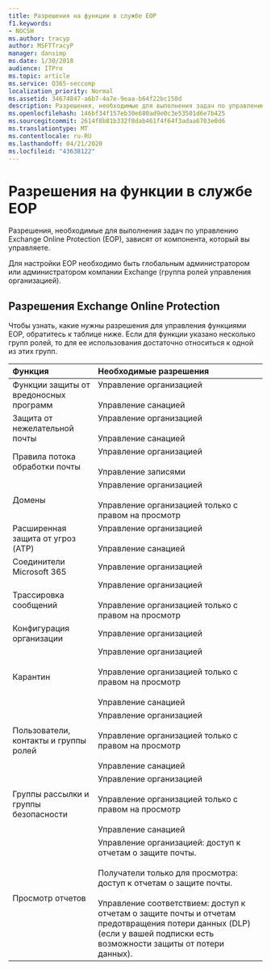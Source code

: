 ```yaml
---
title: Разрешения на функции в службе EOP
f1.keywords:
- NOCSH
ms.author: tracyp
author: MSFTTracyP
manager: dansimp
ms.date: 1/30/2018
audience: ITPro
ms.topic: article
ms.service: O365-seccomp
localization_priority: Normal
ms.assetid: 34674847-a6b7-4a7e-9eaa-b64f22bc150d
description: Разрешения, необходимые для выполнения задач по управлению службой Microsoft Exchange Online Protection (EOP), зависят от управляемых функций.
ms.openlocfilehash: 146bf34f157eb30e680ad9e0c3e53501d6e7b425
ms.sourcegitcommit: 2614f8b81b332f8dab461f4f64f3adaa6703e0d6
ms.translationtype: MT
ms.contentlocale: ru-RU
ms.lasthandoff: 04/21/2020
ms.locfileid: "43638122"
---
```

# <a name="feature-permissions-in-eop"></a>Разрешения на функции в службе EOP

Разрешения, необходимые для выполнения задач по управлению Exchange Online Protection (EOP), зависят от компонента, который вы управляете.

Для настройки EOP необходимо быть глобальным администратором или администратором компании Exchange (группа ролей управления организацией).

## <a name="exchange-online-protection-permissions"></a>Разрешения Exchange Online Protection

Чтобы узнать, какие нужны разрешения для управления функциями EOP, обратитесь к таблице ниже. Если для функции указано несколько групп ролей, то для ее использования достаточно относиться к одной из этих групп.

|**Функция**|**Необходимые разрешения**|
|:-----|:-----|
|Функции защиты от вредоносных программ|Управление организацией <br/><br/> Управление санацией|
|Защита от нежелательной почты|Управление организацией <br/><br/> Управление санацией|
|Правила потока обработки почты|Управление организацией <br/><br/> Управление записями|
|Домены|Управление организацией <br/><br/> Управление организацией только с правом на просмотр|
|Расширенная защита от угроз (ATP)|Управление организацией <br/><br/> Управление санацией|
|Соединители Microsoft 365|Управление организацией|
|Трассировка сообщений|Управление организацией <br/><br/> Управление организацией только с правом на просмотр|
|Конфигурация организации|Управление организацией|
|Карантин|Управление организацией <br/><br/> Управление организацией только с правом на просмотр <br/><br/> Управление санацией|
|Пользователи, контакты и группы ролей|Управление организацией <br/><br/> Управление организацией только с правом на просмотр <br/><br/> Управление санацией|
|Группы рассылки и группы безопасности|Управление организацией <br/><br/> Управление организацией только с правом на просмотр <br/><br/> Управление санацией|
|Просмотр отчетов|Управление организацией: доступ к отчетам о защите почты. <br/><br/> Получатели только для просмотра: доступ к отчетам о защите почты.  <br/><br/> Управление соответствием: доступ к отчетам о защите почты и отчетам предотвращения потери данных (DLP) (если у вашей подписки есть возможности защиты от потери данных).|
